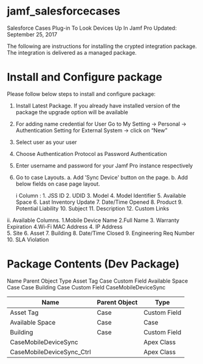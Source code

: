 # jamf_salesforcecases
Salesforce Cases Plug-in To Look Devices Up In Jamf Pro
Updated: September 25, 2017

The following are instructions for installing the crypted integration package. The integration is delivered as a managed package.
 
# Install and Configure package
 
Please follow below steps to install and configure package:

1. Install Latest Package. If you already have installed version of the package the upgrade option will be available
2. For adding name credential for User  Go to My Setting -> Personal -> Authentication Setting for External System -> click on “New”
3. Select user as your user 
4. Choose Authentication Protocol as Password Authentication
5. Enter username and password for your Jamf Pro instance respectively
6. Go to case Layouts.
  a.     Add ’Sync Device' button on the page.
  b.   Add below fields on case page layout.
  
     i Column :
       1.   JSS ID
       2.  UDID
       3.  Model
       4.  Model Identifier
       5.  Available Space
       6.  Last Inventory Update
       7.  Date/Time Opened
       8.  Product
       9.  Potential Liability
       10.  Subject
       11.  Description
       12.  Custom Links
 
ii. Available Columns.
     1.Mobile Device Name
     2.Full Name
     3. Warranty Expiration
     4.Wi-Fi MAC Address
     4. IP Address     	
     5. Site
     6. Asset
     7. Building
     8. Date/Time Closed
     9. Engineering Req Number
     10. SLA Violation


# Package Contents (Dev Package)
Name
Parent Object
Type
Asset Tag
Case
Custom Field
Available Space
Case
Case
Building
Case
Custom Field
CaseMobileDeviceSync
 
 
 
| Name  | Parent Object | Type |
| ------------- | ------------- | ------------- |
| Asset Tag  | Case  | Custom Field  |
| Available Space  | Case  | Case  |
| Building  | Case  | Custom Field  |
| CaseMobileDeviceSync  |   | Apex Class  |
| CaseMobileDeviceSync_Ctrl|   | Apex Class  |
